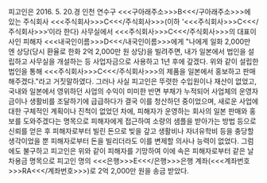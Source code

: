 피고인은 2016. 5. 20.경 인천 연수구 <<<구아래주소>>>B<<</구아래주소>>>에 있는 주식회사 <<<주식회사>>>C<<</주식회사>>>(이하 '<<<주식회사>>>C<<</주식회사>>>‘이라 한다) 사무실에서 <<<주식회사>>>C<<</주식회사>>>의 대표이사인 피해자 <<<내국인이름>>>D<<</내국인이름>>>에게 "나에게 일화 2,000만 엔 상당(당시 환율로 한화 2억 2,000만 원 상당)을 빌려주면, 내가 일본에서 법인을 설립하고 사무실을 개설하는 등 사업자금으로 사용하고 1년 후에 갚겠다. 위와 같이 설립한 법인을 통해 <<<주식회사>>>C<<</주식회사>>>의 제품을 일본에서 홍보하고 판매해주겠다."라고 거짓말하였다.
그러나 사실 피고인은 뚜렷한 수입원이나 재산이 없었고, 국내와 일본에서 영위하던 사업의 수익이 미미한 반면 부채가 누적되어 사업체의 운영자금이나 생활비를 조달하기에 급급하다가 결국 이를 청산하던 중이었으며, 새로운 사업에 대한 구체적인 계획이나 진척이 없었던 차에, 피해자가 운영하는 회사의 일본 판매와 홍보를 도와주겠다는 명목으로 피해자에게 접근하여 소량의 샘플을 받아가는 방법 등으로 신뢰를 얻은 후 피해자로부터 빌린 돈으로 빚을 갚고 생활비나 자녀유학비 등을 충당할 생각이었을 뿐 피해자로부터 돈을 빌리더라도 이를 변제할 의사나 능력이 없었다.
그럼에도 불구하고 피고인은 위와 같이 피해자를 기망하여 이에 속은 피해자로부터 같은 날 차용금 명목으로 피고인 명의 <<<은행>>>E<<</은행>>>은행 계좌(<<<계좌번호>>>RA<<</계좌번호>>>)로 2억 2,000만 원을 송금 받았다.